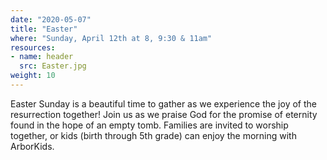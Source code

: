 ```yaml
---
date: "2020-05-07"
title: "Easter"
where: "Sunday, April 12th at 8, 9:30 & 11am"
resources:
- name: header
  src: Easter.jpg
weight: 10
---
```

 
Easter Sunday is a beautiful time to gather as we experience the joy of the resurrection together!  Join us as we praise God for the promise of eternity found in the hope of an empty tomb. Families are invited to worship together, or kids (birth through 5th grade) can enjoy the morning with ArborKids.

